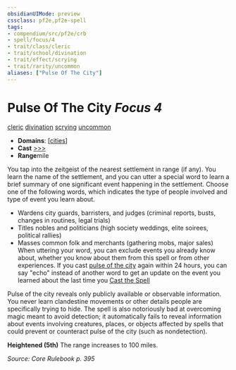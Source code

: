 ```yaml
---
obsidianUIMode: preview
cssclass: pf2e,pf2e-spell
tags:
- compendium/src/pf2e/crb
- spell/focus/4
- trait/class/cleric
- trait/school/divination
- trait/effect/scrying
- trait/rarity/uncommon
aliases: ["Pulse Of The City"]
---
```

# Pulse Of The City *Focus 4*   
[cleric](rules/traits/cleric.md)  [divination](divination.md)  [scrying](rules/traits/scrying.md)  [uncommon](uncommon.md)  

- **Domains**: [[cities](../domains.md#Cities)]
- **Cast** [>>>](chapter-9-playing-the-game.md#Actions "Three-Action") 
- **Range**mile

You tap into the zeitgeist of the nearest settlement in range (if any). You learn the name of the settlement, and you can utter a special word to learn a brief summary of one significant event happening in the settlement. Choose one of the following words, which indicates the type of people involved and type of event you learn about.

- Wardens city guards, barristers, and judges (criminal reports, busts, changes in routines, legal trials)
- Titles nobles and politicians (high society weddings, elite soirees, political rallies)
- Masses common folk and merchants (gathering mobs, major sales) When uttering your word, you can exclude events you already know about, whether you know about them from this spell or from other experiences. If you cast [pulse of the city](../../../..//TTRPGShare-Pathfinder-2E-Vault/compendium/spells/pulse-of-the-city.md) again within 24 hours, you can say "echo" instead of another word to get an update on the event you learned about the last time you [Cast the Spell](cast-a-spell.md)

Pulse of the city reveals only publicly available or observable information. You never learn clandestine movements or other details people are specifically trying to hide. The spell is also notoriously bad at overcoming magic meant to avoid detection; it automatically fails to reveal information about events involving creatures, places, or objects affected by spells that could prevent or counteract pulse of the city (such as nondetection).

**Heightened (5th)** The range increases to 100 miles.

*Source: Core Rulebook p. 395*